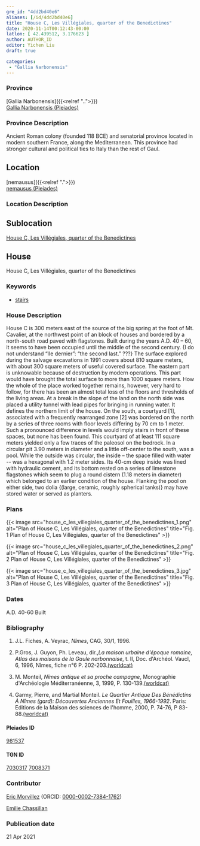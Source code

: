 ```yaml
---
gre_id: "4dd2bd40e6"
aliases: [/id/4dd2bd40e6]
title: "House C, Les Villégiales, quarter of the Benedictines"
date: 2020-11-14T00:12:43-00:00
latlon: [ 42.439512, 3.176623 ]
author: AUTHOR_ID
editor: Yichen Liu
draft: true

categories:
 - "Gallia Narbonensis"
---
```


### Province

[Gallia Narbonensis]({{<relref "..">}}) \
[Gallia Narbonensis (Pleiades)](https://pleiades.stoa.org/places/981537)

### Province Description

Ancient Roman colony (founded 118 BCE) and senatorial province located in modern southern France, along the Mediterranean. This province had stronger cultural and political ties to Italy than the rest of Gaul.

## Location

[nemausus]({{<relref ".">}}) \
[nemausus (Pleiades)](https://pleiades.stoa.org/places/148142)

### Location Description

<!--### Location Description-->

<!-- LEAVE THIS BLANK FOR NOW -->

## Sublocation

[House C, Les Villégiales, quarter of the Benedictines](#)

<!--### Sublocation Description-->

<!-- DESCRIPTION -->

## House

House C, Les Villégiales, quarter of the Benedictines



### Keywords

- [stairs](http://vocab.getty.edu/page/aat/300003228)



### House Description

House C is 300 meters east of the source of the big spring at the foot of Mt. Cavalier, at the northwest point of an block of houses and bordered by a north-south road paved with flagstones.  Built during the years A.D. 40 – 60, it seems to have been occupied until the middle of the second century. {I do not understand “IIe dernier”:  “the second last.” ???}  The surface explored during the salvage excavations in 1991 covers about 810 square meters, with about 300 square meters of useful covered surface.  The eastern part is unknowable because of destruction by modern operations. This part would have brought the total surface to more than 1000 square meters.  How the whole of the place worked together remains, however, very hard to follow, for there has been an almost total loss of the floors and thresholds of the living areas.  At a break in the slope of the land on the north side was placed a utility tunnel with lead pipes for bringing in running water.  It defines the northern limit of the house.  On the south, a courtyard [1], associated with a frequently rearranged zone [2] was bordered on the north by a series of three rooms with floor levels differing by 70 cm to 1 meter.  Such a pronounced difference in levels would imply stairs in front of these spaces, but none has been found. This courtyard of at least 111 square meters yielded only a few traces of the paleosol on the bedrock. In a circular pit 3.90 meters in diameter and a little off-center to the south, was a pool.  While the outside was circular, the inside – the space filled with water --  was a hexagonal with 1.2 meter sides.  Its 40-cm deep inside was lined with hydraulic cement, and its bottom rested on a series of limestone flagstones which seem to plug a round cistern (1.18 meters in diameter) which belonged to an earlier condition of the house.  Flanking the pool on either side, two dolia {(large, ceramic, roughly spherical  tanks)} may have stored water or served as planters.




### Plans


{{< image src="house_c_les_villegiales_quarter_of_the_benedictines_1.png" alt="Plan of House C, Les Villégiales, quarter of the Benedictines" title="Fig. 1 Plan of House C, Les Villégiales, quarter of the Benedictines" >}}

{{< image src="house_c_les_villegiales_quarter_of_the_benedictines_2.png" alt="Plan of House C, Les Villégiales, quarter of the Benedictines" title="Fig. 2 Plan of House C, Les Villégiales, quarter of the Benedictines" >}}

{{< image src="house_c_les_villegiales_quarter_of_the_benedictines_3.jpg" alt="Plan of House C, Les Villégiales, quarter of the Benedictines" title="Fig. 3 Plan of House C, Les Villégiales, quarter of the Benedictines" >}}

### Dates
A.D. 40-60 Built





### Bibliography

1. J.L. Fiches, A. Veyrac, *Nîmes*, CAG, 30/1, 1996.

2. P.Gros, J. Guyon, Ph. Leveau, dir.,*La maison urbaine d'époque romaine, Atlas des maisons de la Gaule narbonnaise*, t. II, Doc. d'Archéol. Vaucl, 6, 1996, Nîmes, fiche n°6 P. 202-203.[(worldcat)](http://www.worldcat.org/oclc/491576850)

3. M. Monteil, *Nîmes antique et sa proche campagne*, Monographie d'Archéologie Méditerranéenne, 3, 1999, P. 130-139.[(worldcat)](http://www.worldcat.org/oclc/643112972)

4. Garmy, Pierre, and Martial Monteil. *Le Quartier Antique Des Bénédictins À Nîmes (gard): Découvertes Anciennes Et Fouilles, 1966-1992*. Paris: Editions de la Maison des sciences de l'homme, 2000, P. 74-76, P 83-88.[(worldcat)](http://www.worldcat.org/oclc/45421533)

#### Pleiades ID

[981537](https://pleiades.stoa.org/places/981537)

#### TGN ID

[7030317](http://vocab.getty.edu/page/tgn/7030317)
[7008371](http://vocab.getty.edu/page/tgn/7008371)

### Contributor

[Eric Morvillez](link) (ORCID: [0000-0002-7384-1762](https://orcid.org/0000-0002-7384-1762))

[Emilie Chassillan](link)
### Publication date


21 Apr 2021

<!--### Related articles-->

<!-- Links to other related articles. Leave blank for now -->